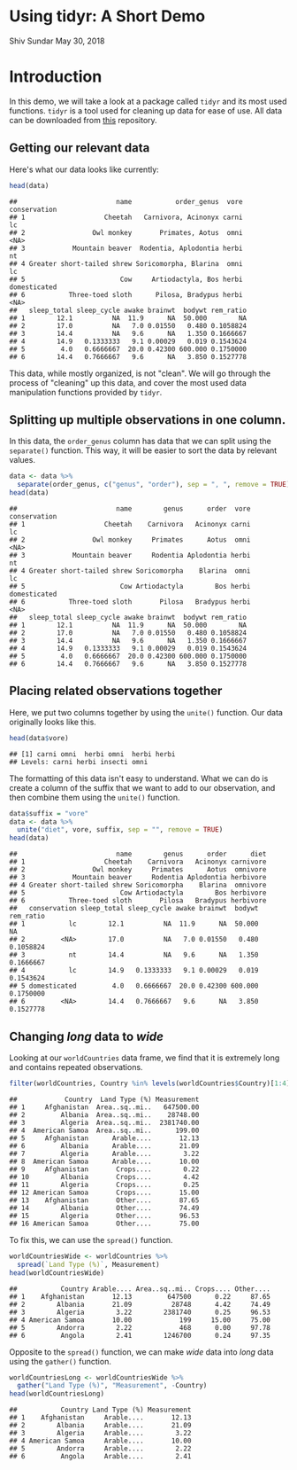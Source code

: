 Using tidyr: A Short Demo
================
Shiv Sundar
May 30, 2018

Introduction
============

In this demo, we will take a look at a package called `tidyr` and its most used functions. `tidyr` is a tool used for cleaning up data for ease of use. All data can be downloaded from [this](https://github.com/shiv-sundar/YotabitesRPackageDemos/tree/master/data) repository.

Getting our relevant data
-------------------------

Here's what our data looks like currently:

``` r
head(data)
```

    ##                         name           order_genus  vore conservation
    ## 1                    Cheetah   Carnivora, Acinonyx carni           lc
    ## 2                 Owl monkey       Primates, Aotus  omni         <NA>
    ## 3            Mountain beaver  Rodentia, Aplodontia herbi           nt
    ## 4 Greater short-tailed shrew Soricomorpha, Blarina  omni           lc
    ## 5                        Cow     Artiodactyla, Bos herbi domesticated
    ## 6           Three-toed sloth      Pilosa, Bradypus herbi         <NA>
    ##   sleep_total sleep_cycle awake brainwt  bodywt rem_ratio
    ## 1        12.1          NA  11.9      NA  50.000        NA
    ## 2        17.0          NA   7.0 0.01550   0.480 0.1058824
    ## 3        14.4          NA   9.6      NA   1.350 0.1666667
    ## 4        14.9   0.1333333   9.1 0.00029   0.019 0.1543624
    ## 5         4.0   0.6666667  20.0 0.42300 600.000 0.1750000
    ## 6        14.4   0.7666667   9.6      NA   3.850 0.1527778

This data, while mostly organized, is not "clean". We will go through the process of "cleaning" up this data, and cover the most used data manipulation functions provided by `tidyr`.

Splitting up multiple observations in one column.
-------------------------------------------------

In this data, the `order_genus` column has data that we can split using the `separate()` function. This way, it will be easier to sort the data by relevant values.

``` r
data <- data %>%
  separate(order_genus, c("genus", "order"), sep = ", ", remove = TRUE)
head(data)
```

    ##                         name        genus      order  vore conservation
    ## 1                    Cheetah    Carnivora   Acinonyx carni           lc
    ## 2                 Owl monkey     Primates      Aotus  omni         <NA>
    ## 3            Mountain beaver     Rodentia Aplodontia herbi           nt
    ## 4 Greater short-tailed shrew Soricomorpha    Blarina  omni           lc
    ## 5                        Cow Artiodactyla        Bos herbi domesticated
    ## 6           Three-toed sloth       Pilosa   Bradypus herbi         <NA>
    ##   sleep_total sleep_cycle awake brainwt  bodywt rem_ratio
    ## 1        12.1          NA  11.9      NA  50.000        NA
    ## 2        17.0          NA   7.0 0.01550   0.480 0.1058824
    ## 3        14.4          NA   9.6      NA   1.350 0.1666667
    ## 4        14.9   0.1333333   9.1 0.00029   0.019 0.1543624
    ## 5         4.0   0.6666667  20.0 0.42300 600.000 0.1750000
    ## 6        14.4   0.7666667   9.6      NA   3.850 0.1527778

Placing related observations together
-------------------------------------

Here, we put two columns together by using the `unite()` function. Our data originally looks like this.

``` r
head(data$vore)
```

    ## [1] carni omni  herbi omni  herbi herbi
    ## Levels: carni herbi insecti omni

The formatting of this data isn't easy to understand. What we can do is create a column of the suffix that we want to add to our observation, and then combine them using the `unite()` function.

``` r
data$suffix = "vore"
data <- data %>%
  unite("diet", vore, suffix, sep = "", remove = TRUE)
head(data)
```

    ##                         name        genus      order      diet
    ## 1                    Cheetah    Carnivora   Acinonyx carnivore
    ## 2                 Owl monkey     Primates      Aotus  omnivore
    ## 3            Mountain beaver     Rodentia Aplodontia herbivore
    ## 4 Greater short-tailed shrew Soricomorpha    Blarina  omnivore
    ## 5                        Cow Artiodactyla        Bos herbivore
    ## 6           Three-toed sloth       Pilosa   Bradypus herbivore
    ##   conservation sleep_total sleep_cycle awake brainwt  bodywt rem_ratio
    ## 1           lc        12.1          NA  11.9      NA  50.000        NA
    ## 2         <NA>        17.0          NA   7.0 0.01550   0.480 0.1058824
    ## 3           nt        14.4          NA   9.6      NA   1.350 0.1666667
    ## 4           lc        14.9   0.1333333   9.1 0.00029   0.019 0.1543624
    ## 5 domesticated         4.0   0.6666667  20.0 0.42300 600.000 0.1750000
    ## 6         <NA>        14.4   0.7666667   9.6      NA   3.850 0.1527778

Changing *long* data to *wide*
------------------------------

Looking at our `worldCountries` data frame, we find that it is extremely long and contains repeated observations.

``` r
filter(worldCountries, Country %in% levels(worldCountries$Country)[1:4])
```

    ##            Country  Land Type (%) Measurement
    ## 1     Afghanistan  Area..sq..mi..   647500.00
    ## 2         Albania  Area..sq..mi..    28748.00
    ## 3         Algeria  Area..sq..mi..  2381740.00
    ## 4  American Samoa  Area..sq..mi..      199.00
    ## 5     Afghanistan      Arable....       12.13
    ## 6         Albania      Arable....       21.09
    ## 7         Algeria      Arable....        3.22
    ## 8  American Samoa      Arable....       10.00
    ## 9     Afghanistan       Crops....        0.22
    ## 10        Albania       Crops....        4.42
    ## 11        Algeria       Crops....        0.25
    ## 12 American Samoa       Crops....       15.00
    ## 13    Afghanistan       Other....       87.65
    ## 14        Albania       Other....       74.49
    ## 15        Algeria       Other....       96.53
    ## 16 American Samoa       Other....       75.00

To fix this, we can use the `spread()` function.

``` r
worldCountriesWide <- worldCountries %>%
  spread(`Land Type (%)`, Measurement)
head(worldCountriesWide)
```

    ##           Country Arable.... Area..sq..mi.. Crops.... Other....
    ## 1    Afghanistan       12.13         647500      0.22     87.65
    ## 2        Albania       21.09          28748      4.42     74.49
    ## 3        Algeria        3.22        2381740      0.25     96.53
    ## 4 American Samoa       10.00            199     15.00     75.00
    ## 5        Andorra        2.22            468      0.00     97.78
    ## 6         Angola        2.41        1246700      0.24     97.35

Opposite to the `spread()` function, we can make *wide* data into *long* data using the `gather()` function.

``` r
worldCountriesLong <- worldCountriesWide %>%
  gather("Land Type (%)", "Measurement", -Country)
head(worldCountriesLong)
```

    ##           Country Land Type (%) Measurement
    ## 1    Afghanistan     Arable....       12.13
    ## 2        Albania     Arable....       21.09
    ## 3        Algeria     Arable....        3.22
    ## 4 American Samoa     Arable....       10.00
    ## 5        Andorra     Arable....        2.22
    ## 6         Angola     Arable....        2.41
